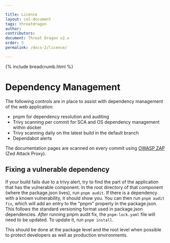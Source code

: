```yaml
---

title: Licence
layout: col-document
tags: threatdragon
author:
contributors:
document: Threat Dragon v2.x
order: 5
permalink: /docs-2/licence/

---
```


{% include breadcrumb.html %}
# Dependency Management
The following controls are in place to assist with dependency management of the web application:
- pnpm for dependency resolution and auditing
- Trivy scanning per commit for SCA and OS dependency management within docker
- Trivy scanning daily on the latest build in the default branch
- Dependabot alerts

The documentation pages are scanned on every commit using [OWASP ZAP](https://www.zaproxy.org/docs/) (Zed Attack Proxy).

## Fixing a vulnerable dependency
If your build fails due to a trivy alert, try to find the part of the application that has the vulnerable component.
In the root directory of that component (where the package.json lives), run `pnpm audit`.
If there is a dependency with a known vulnerability, it should show you.
You can then run `pnpm audit fix`, which will add an entry to the "pnpm" property in the package.json.
This follows the standard versioning format used in package.json dependencies.
_After_ running pnpm audit fix, the `pnpm-lock.yaml` file will need to be updated.
To update it, run `pnpm install`.

This should be done at the package level and the root level when possible to protect developers as well as production environments.

